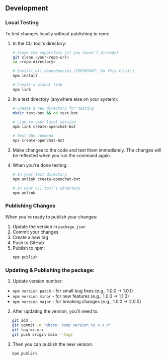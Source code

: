 ## Development

### Local Testing

To test changes locally without publishing to npm:

1. In the CLI tool's directory:
   ```bash
   # Clone the repository (if you haven't already)
   git clone <your-repo-url>
   cd <repo-directory>

   # Install all dependencies (IMPORTANT: Do this first!)
   npm install

   # Create a global link
   npm link
   ```

2. In a test directory (anywhere else on your system):
   ```bash
   # Create a new directory for testing
   mkdir test-bot && cd test-bot

   # Link to your local version
   npm link create-openchat-bot

   # Test the command
   npx create-openchat-bot
   ```

3. Make changes to the code and test them immediately. The changes will be reflected when you run the command again.

4. When you're done testing:
   ```bash
   # In your test directory
   npm unlink create-openchat-bot

   # In your CLI tool's directory
   npm unlink
   ```

### Publishing Changes

When you're ready to publish your changes:

1. Update the version in `package.json`
2. Commit your changes
3. Create a new tag
4. Push to GitHub
5. Publish to npm:
   ```bash
   npm publish
   ```

### Updating & Publishing the package: 
1. Update version number: 
- ``npm version patch`` - for small bug fixes (e.g., 1.0.0 → 1.0.1)
- ``npm version minor`` - for new features (e.g., 1.0.0 → 1.1.0)
- ``npm version major`` - for breaking changes (e.g., 1.0.0 → 2.0.0)

2. After updating the version, you'll need to:
```bash
   git add .
   git commit -m "chore: bump version to x.x.x"
   git tag vx.x.x
   git push origin main --tags
```

3. Then you can publish the new version: 
```bash 
   npm publish
``` 